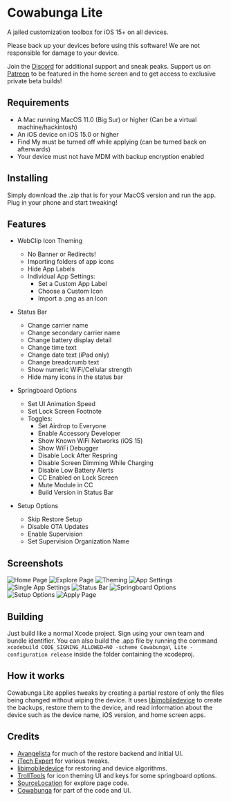 # Cowabunga Lite
A jailed customization toolbox for iOS 15+ on all devices.

Please back up your devices before using this software! We are not responsible for damage to your device.

Join the [Discord](https://discord.gg/Cowabunga) for additional support and sneak peaks.
Support us on [Patreon](https://patreon.com/Cowabunga_iOS) to be featured in the home screen and to get access to exclusive private beta builds!

## Requirements
- A Mac running MacOS 11.0 (Big Sur) or higher (Can be a virtual machine/hackintosh)
- An iOS device on iOS 15.0 or higher
- Find My must be turned off while applying (can be turned back on afterwards)
- Your device must not have MDM with backup encryption enabled

## Installing
Simply download the .zip that is for your MacOS version and run the app. Plug in your phone and start tweaking!

## Features
- WebClip Icon Theming
    - No Banner or Redirects!
    - Importing folders of app icons
    - Hide App Labels
    - Individual App Settings:
        - Set a Custom App Label
        - Choose a Custom Icon
        - Import a .png as an Icon

- Status Bar
    - Change carrier name
    - Change secondary carrier name
    - Change battery display detail
    - Change time text
    - Change date text (iPad only)
    - Change breadcrumb text
    - Show numeric WiFi/Cellular strength
    - Hide many icons in the status bar

- Springboard Options
    - Set UI Animation Speed
    - Set Lock Screen Footnote
    - Toggles:
        - Set Airdrop to Everyone
        - Enable Accessory Developer
        - Show Known WiFi Networks (iOS 15)
        - Show WiFi Debugger
        - Disable Lock After Respring
        - Disable Screen Dimming While Charging
        - Disable Low Battery Alerts
        - CC Enabled on Lock Screen
        - Mute Module in CC
        - Build Version in Status Bar

- Setup Options
    - Skip Restore Setup
    - Disable OTA Updates
    - Enable Supervision
    - Set Supervision Organization Name

## Screenshots
<picture>
  <source media="(prefers-color-scheme: dark)" srcset="https://github.com/Avangelista/CowabungaLite/blob/main/Images/Dark/Home.png">
  <source media="(prefers-color-scheme: light)" srcset="https://github.com/Avangelista/CowabungaLite/blob/main/Images/Light/Home.png">
  <img alt="Home Page" src="https://github.com/Avangelista/CowabungaLite/blob/main/Images/Dark/Home.png">
</picture>
<picture>
  <source media="(prefers-color-scheme: dark)" srcset="https://github.com/Avangelista/CowabungaLite/blob/main/Images/Dark/Explore.png">
  <source media="(prefers-color-scheme: light)" srcset="https://github.com/Avangelista/CowabungaLite/blob/main/Images/Light/Explore.png">
  <img alt="Explore Page" src="https://github.com/Avangelista/CowabungaLite/blob/main/Images/Dark/Explore.png">
</picture>
<picture>
  <source media="(prefers-color-scheme: dark)" srcset="https://github.com/Avangelista/CowabungaLite/blob/main/Images/Dark/Theming.png">
  <source media="(prefers-color-scheme: light)" srcset="https://github.com/Avangelista/CowabungaLite/blob/main/Images/Light/Theming.png">
  <img alt="Theming" src="https://github.com/Avangelista/CowabungaLite/blob/main/Images/Dark/Theming.png">
</picture>
<picture>
  <source media="(prefers-color-scheme: dark)" srcset="https://github.com/Avangelista/CowabungaLite/blob/main/Images/Dark/AppSettings.png">
  <source media="(prefers-color-scheme: light)" srcset="https://github.com/Avangelista/CowabungaLite/blob/main/Images/Light/AppSettings.png">
  <img alt="App Settings" src="https://github.com/Avangelista/CowabungaLite/blob/main/Images/Dark/AppSettings.png">
</picture>
<picture>
  <source media="(prefers-color-scheme: dark)" srcset="https://github.com/Avangelista/CowabungaLite/blob/main/Images/Dark/SingleApp.png">
  <source media="(prefers-color-scheme: light)" srcset="https://github.com/Avangelista/CowabungaLite/blob/main/Images/Light/SingleApp.png">
  <img alt="Single App Settings" src="https://github.com/Avangelista/CowabungaLite/blob/main/Images/Dark/SingleApp.png">
</picture>
<picture>
  <source media="(prefers-color-scheme: dark)" srcset="https://github.com/Avangelista/CowabungaLite/blob/main/Images/Dark/StatusBar.png">
  <source media="(prefers-color-scheme: light)" srcset="https://github.com/Avangelista/CowabungaLite/blob/main/Images/Light/StatusBar.png">
  <img alt="Status Bar" src="https://github.com/Avangelista/CowabungaLite/blob/main/Images/Dark/StatusBar.png">
</picture>
<picture>
  <source media="(prefers-color-scheme: dark)" srcset="https://github.com/Avangelista/CowabungaLite/blob/main/Images/Dark/SpringboardOptions.png">
  <source media="(prefers-color-scheme: light)" srcset="https://github.com/Avangelista/CowabungaLite/blob/main/Images/Light/SpringboardOptions.png">
  <img alt="Springboard Options" src="https://github.com/Avangelista/CowabungaLite/blob/main/Images/Dark/SpringboardOptions.png">
</picture>
<picture>
  <source media="(prefers-color-scheme: dark)" srcset="https://github.com/Avangelista/CowabungaLite/blob/main/Images/Dark/SetupOptions.png">
  <source media="(prefers-color-scheme: light)" srcset="https://github.com/Avangelista/CowabungaLite/blob/main/Images/Light/SetupOptions.png">
  <img alt="Setup Options" src="https://github.com/Avangelista/CowabungaLite/blob/main/Images/Dark/SetupOptions.png">
</picture>
<picture>
  <source media="(prefers-color-scheme: dark)" srcset="https://github.com/Avangelista/CowabungaLite/blob/main/Images/Dark/Apply.png">
  <source media="(prefers-color-scheme: light)" srcset="https://github.com/Avangelista/CowabungaLite/blob/main/Images/Light/Apply.png">
  <img alt="Apply Page" src="https://github.com/Avangelista/CowabungaLite/blob/main/Images/Dark/Apply.png">
</picture>

## Building
Just build like a normal Xcode project. Sign using your own team and bundle identifier. You can also build the .app file by running the command `xcodebuild CODE_SIGNING_ALLOWED=NO -scheme Cowabunga\ Lite -configuration release` inside the folder containing the xcodeproj.

## How it works
Cowabunga Lite applies tweaks by creating a partial restore of only the files being changed without wiping the device. It uses [libimobiledevice](https://libimobiledevice.org) to create the backups, restore them to the device, and read information about the device such as the device name, iOS version, and home screen apps.

## Credits
- [Avangelista](https://github.com/Avangelista) for much of the restore backend and initial UI.
- [iTech Expert](https://twitter.com/iTechExpert21) for various tweaks.
- [libimobiledevice](https://libimobiledevice.org) for restoring and device algorithms.
- [TrollTools](https://github.com/sourcelocation/TrollTools) for icon theming UI and keys for some springboard options.
- [SourceLocation](https://github.com/sourcelocation) for explore page code.
- [Cowabunga](https://github.com/leminlimez/Cowabunga) for part of the code and UI.
